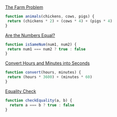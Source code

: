 <a href=https://edabit.com/challenge/8Qg78sf5SNDEANKti>The Farm Problem</a>

```js
function animals(chickens, cows, pigs) {
 return (chickens * 2) + (cows * 4) + (pigs * 4)
}
```

<a href=https://edabit.com/challenge/QSnaSH5S3oxZkwcNc>Are the Numbers Equal?</a>

```js
function isSameNum(num1, num2) {
 return num1 === num2 ? true : false
}
```

<a href=https://edabit.com/challenge/JesaFi5ntBEbGT8bu>Convert Hours and Minutes into Seconds</a>

```js
function convert(hours, minutes) {
 return (hours * 3600) + (minutes * 60)
}
```

<a href=https://edabit.com/challenge/BGvTMfwxYDRbtaTJ3>Equality Check</a>

```js
function checkEquality(a, b) {
  return a === b ? true : false
}
```